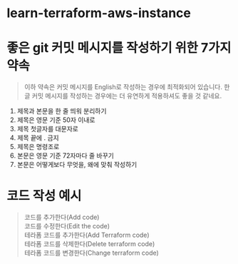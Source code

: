 # learn-terraform-aws-instance


# 좋은 git 커밋 메시지를 작성하기 위한 7가지 약속
> 이하 약속은 커밋 메시지를 English로 작성하는 경우에 최적화되어 있습니다. 한글 커밋 메시지를 작성하는 경우에는 더 유연하게 적용하셔도 좋을 것 같네요.

1. 제목과 본문을 한 줄 띄워 분리하기
2. 제목은 영문 기준 50자 이내로
3. 제목 첫글자를 대문자로
4. 제목 끝에 . 금지
5. 제목은 명령조로
6. 본문은 영문 기준 72자마다 줄 바꾸기
7. 본문은 어떻게보다 무엇을, 왜에 맞춰 작성하기

# 코드 작성 예시
> 코드를 추가한다(Add code) <br>
> 코드를 수정한다(Edit the code) <br>
> 테라폼 코드를 추가한다(Add Terraform code) <br>
> 테라폼 코드를 삭제한다(Delete terraform code) <br>
> 테라폼 코드를 변경한다(Change terraform code) <br>